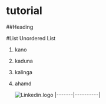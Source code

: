 # tutorial
##Heading

#List
Unordered List
1. kano
2. kaduna
3. kalinga
4. ahamd

   ![Linkedin.logo](https://www.linkedin.com)
   |-------|----------|
   

